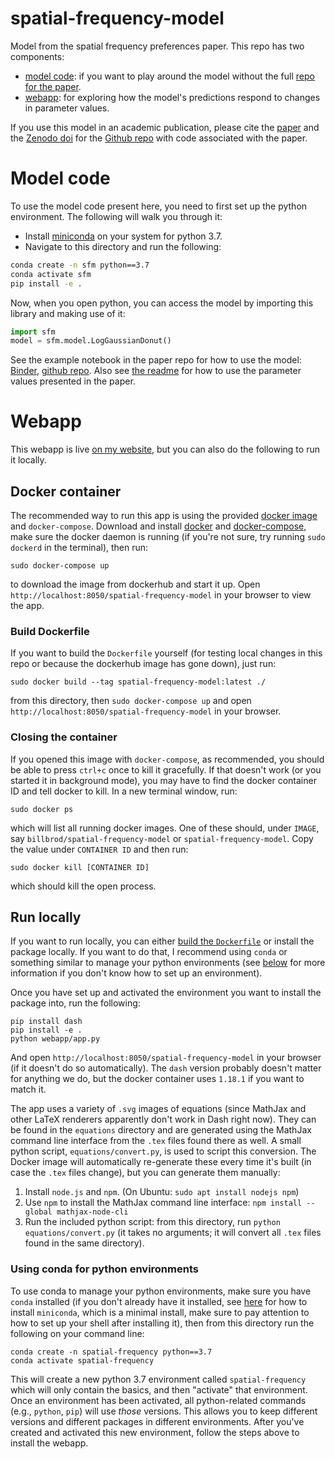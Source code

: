 # spatial-frequency-model

Model from the spatial frequency preferences paper. This repo has two
components: 
- [model code](#model-code): if you want to play around the model without the
  full [repo for the
  paper](https://github.com/billbrod/spatial-frequency-preferences).
- [webapp](#webapp): for exploring how the model's predictions respond to
  changes in parameter values.

If you use this model in an academic publication, please cite the [paper](https://doi.org/10.1101/2021.09.27.462032)
and the [Zenodo doi](https://zenodo.org/badge/latestdoi/98347660)
for the [Github repo](https://github.com/billbrod/spatial-frequency-preferences/tree/main)
with code associated with the paper.

# Model code

To use the model code present here, you need to first set up the python
environment. The following will walk you through it:

- Install [miniconda](https://docs.conda.io/en/latest/miniconda.html) on your
  system for python 3.7.
- Navigate to this directory and run the following:

``` sh
conda create -n sfm python==3.7
conda activate sfm
pip install -e .
```

Now, when you open python, you can access the model by importing this library
and making use of it:

``` python
import sfm
model = sfm.model.LogGaussianDonut()
```

See the example notebook in the paper repo for how to use the model:
[Binder](https://mybinder.org/v2/gh/billbrod/spatial-frequency-preferences/HEAD?filepath=notebooks),
[github repo](https://github.com/billbrod/spatial-frequency-preferences). Also
see [the
readme](https://github.com/billbrod/spatial-frequency-preferences#model-parameters)
for how to use the parameter values presented in the paper.

# Webapp 

This webapp is live [on my
website](https://wfbroderick.com/spatial-frequency-model/), but you can also do
the following to run it locally.

## Docker container

The recommended way to run this app is using the provided [docker
image](https://hub.docker.com/r/billbrod/spatial-frequency-model) and
`docker-compose`. Download and install
[docker](https://docs.docker.com/engine/install/) and
[docker-compose](https://docs.docker.com/compose/install/), make sure the docker
daemon is running (if you're not sure, try running `sudo dockerd` in the
terminal), then run:

```
sudo docker-compose up
```

to download the image from dockerhub and start it up. Open
`http://localhost:8050/spatial-frequency-model` in your browser to view the app.

### Build Dockerfile

If you want to build the `Dockerfile` yourself (for testing local changes in
this repo or because the dockerhub image has gone down), just run:

```
sudo docker build --tag spatial-frequency-model:latest ./
```

from this directory, then `sudo docker-compose up` and open
`http://localhost:8050/spatial-frequency-model` in your browser.

### Closing the container

If you opened this image with `docker-compose`, as recommended, you should be
able to press `ctrl+c` once to kill it gracefully. If that doesn't work (or you
started it in background mode), you may have to find the docker container ID and
tell docker to kill. In a new terminal window, run:

```
sudo docker ps
```

which will list all running docker images. One of these should, under
`IMAGE`, say `billbrod/spatial-frequency-model` or
`spatial-frequency-model`. Copy the value under `CONTAINER ID` and
then run:

```
sudo docker kill [CONTAINER ID]
```

which should kill the open process.

## Run locally

If you want to run locally, you can either [build the
`Dockerfile`](#build-dockerfile) or install the package locally. If you want to
do that, I recommend using `conda` or something similar to manage your python
environments (see [below](#using-conda-for-python-environments) for more
information if you don't know how to set up an environment).

Once you have set up and activated the environment you want to install the
package into, run the following:

```
pip install dash
pip install -e .
python webapp/app.py
```

And open `http://localhost:8050/spatial-frequency-model` in your browser (if it
doesn't do so automatically). The `dash` version probably doesn't matter for
anything we do, but the docker container uses `1.18.1` if you want to match it.

The app uses a variety of `.svg` images of equations (since MathJax
and other LaTeX renderers apparently don't work in Dash right
now). They can be found in the `equations` directory and are generated
using the MathJax command line interface from the `.tex` files found
there as well. A small python script, `equations/convert.py`, is used
to script this conversion. The Docker image will automatically
re-generate these every time it's built (in case the `.tex` files
change), but you can generate them manually:

1. Install `node.js` and `npm`. (On Ubuntu: `sudo apt install nodejs
   npm`)
2. Use `npm` to install the MathJax command line interface: `npm
   install --global mathjax-node-cli`
3. Run the included python script: from this directory, run `python
   equations/convert.py` (it takes no arguments; it will convert all
   `.tex` files found in the same directory).

### Using conda for python environments

To use conda to manage your python environments, make sure you have `conda`
installed (if you don't already have it installed, see
[here](https://docs.conda.io/en/latest/miniconda.html) for how to install
`miniconda`, which is a minimal install, make sure to pay attention to how to
set up your shell after installing it), then from this directory run the
following on your command line:

```
conda create -n spatial-frequency python==3.7
conda activate spatial-frequency
```

This will create a new python 3.7 environment called `spatial-frequency` which
will only contain the basics, and then "activate" that environment. Once an
environment has been activated, all python-related commands (e.g., `python`,
`pip`) will use *those* versions. This allows you to keep different versions and
different packages in different environments. After you've created and activated
this new environment, follow the steps above to install the webapp.


